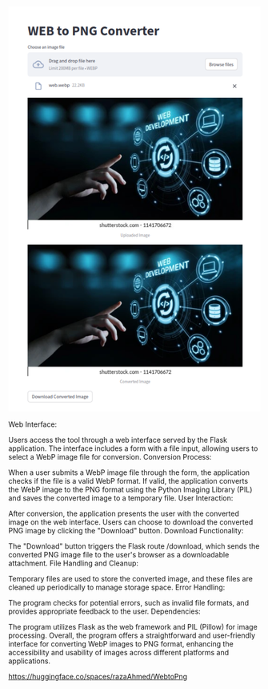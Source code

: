 ![Alt text](webtopng.png)



Web Interface:

Users access the tool through a web interface served by the Flask application.
The interface includes a form with a file input, allowing users to select a WebP image file for conversion.
Conversion Process:

When a user submits a WebP image file through the form, the application checks if the file is a valid WebP format.
If valid, the application converts the WebP image to the PNG format using the Python Imaging Library (PIL) and saves the converted image to a temporary file.
User Interaction:

After conversion, the application presents the user with the converted image on the web interface.
Users can choose to download the converted PNG image by clicking the "Download" button.
Download Functionality:

The "Download" button triggers the Flask route /download, which sends the converted PNG image file to the user's browser as a downloadable attachment.
File Handling and Cleanup:

Temporary files are used to store the converted image, and these files are cleaned up periodically to manage storage space.
Error Handling:

The program checks for potential errors, such as invalid file formats, and provides appropriate feedback to the user.
Dependencies:

The program utilizes Flask as the web framework and PIL (Pillow) for image processing.
Overall, the program offers a straightforward and user-friendly interface for converting WebP images to PNG format, enhancing the accessibility and usability of images across different platforms and applications.


https://huggingface.co/spaces/razaAhmed/WebtoPng